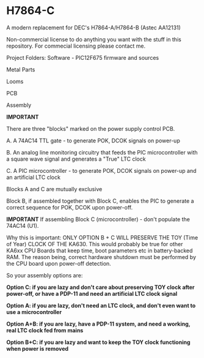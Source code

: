 # H7864-C
A modern replacement for DEC's H7864-A/H7864-B (Astec AA12131)

Non-commercial license to do anything you want with the stuff in this repository.
For commecial licensing please contact me.

Project Folders:
Software - PIC12F675 firmware and sources

Metal Parts

Looms

PCB

Assembly

**IMPORTANT**

There are three "blocks" marked on the power supply control PCB.

A. A 74AC14 TTL gate - to generate POK, DCOK signals on power-up

B. An analog line monitoring circuitry that feeds the PIC microcontroller with a square wave signal and generates a "True" LTC clock

C. A PIC microcontroller - to generate POK, DCOK signals on power-up and an artificial LTC clock

Blocks A and C are mutually exclusive

Block B, if assembled together with Block C, enables the PIC to generate a correct sequence for POK, DCOK upon power-off.

**IMPORTANT** If assembling Block C (microcontroller) - don't populate the 74AC14 (U1).

Why this is important: ONLY OPTION B + C WILL PRESERVE THE TOY (Time of Year) CLOCK OF THE KA630.
This would probably be true for other KA6xx CPU Boards that keep time, boot parameters etc in battery-backed RAM.
The reason being, correct hardware shutdown must be performed by the CPU board upon power-off detection.

So your assembly options are:

**Option C: if you are lazy and don't care about preserving TOY clock after power-off, or have a PDP-11 and need an artificial LTC clock signal**

**Option A: if you are lazy, don't need an LTC clock, and don't even want to use a microcontroller**

**Option A+B: if you are lazy, have a PDP-11 system, and need a working, real LTC clock fed from mains**

**Option B+C: if you are lazy and want to keep the TOY clock functioning when power is removed**



